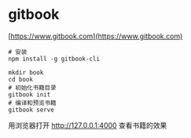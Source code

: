 # gitbook

[https://www.gitbook.com](https://www.gitbook.com)

```shell
# 安装
npm install -g gitbook-cli

mkdir book
cd book
# 初始化书籍目录
gitbook init
# 编译和预览书籍
gitbook serve
```

用浏览器打开 http://127.0.0.1:4000 查看书籍的效果

